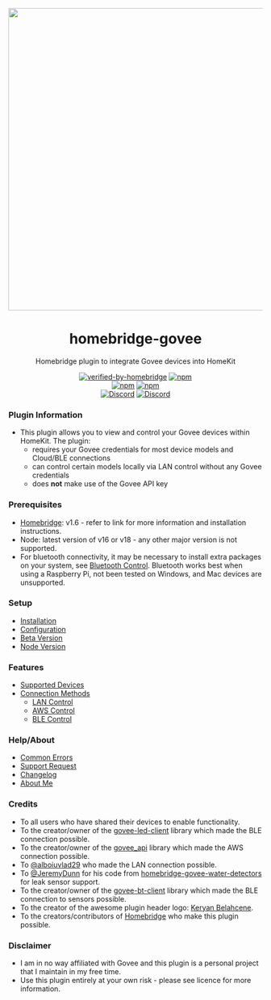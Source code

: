 <p align="center">
   <a href="https://github.com/bwp91/homebridge-govee"><img src="https://user-images.githubusercontent.com/43026681/101324574-5e997d80-3862-11eb-81b0-932330f6e242.png" width="600px"></a>
</p>
<span align="center">
  
# homebridge-govee

Homebridge plugin to integrate Govee devices into HomeKit

[![verified-by-homebridge](https://badgen.net/badge/homebridge/verified/purple)](https://github.com/homebridge/homebridge/wiki/Verified-Plugins)
[![npm](https://img.shields.io/npm/dt/homebridge-govee)](https://www.npmjs.com/package/homebridge-govee)  
 [![npm](https://img.shields.io/npm/v/homebridge-govee/latest?label=latest)](https://www.npmjs.com/package/homebridge-govee)
[![npm](https://img.shields.io/npm/v/homebridge-govee/beta?label=beta)](https://github.com/bwp91/homebridge-govee/wiki/Beta-Version)   
 [![Discord](https://img.shields.io/discord/784827113378676736?color=728ED5&logo=discord&label=bwp91-discord)](https://discord.com/channels/784827113378676736/784827113378676739)
[![Discord](https://img.shields.io/discord/432663330281226270?color=728ED5&logo=discord&label=hb-discord)](https://discord.com/channels/432663330281226270/742733745743855627)

</span>

### Plugin Information

- This plugin allows you to view and control your Govee devices within HomeKit. The plugin:
  - requires your Govee credentials for most device models and Cloud/BLE connections
  - can control certain models locally via LAN control without any Govee credentials
  - does **not** make use of the Govee API key

### Prerequisites

- [Homebridge](https://homebridge.io): v1.6 - refer to link for more information and installation instructions.
- Node: latest version of v16 or v18 - any other major version is not supported.
- For bluetooth connectivity, it may be necessary to install extra packages on your system, see [Bluetooth Control](https://github.com/bwp91/homebridge-govee/wiki/Bluetooth-Control). Bluetooth works best when using a Raspberry Pi, not been tested on Windows, and Mac devices are unsupported.

### Setup

- [Installation](https://github.com/bwp91/homebridge-govee/wiki/Installation)
- [Configuration](https://github.com/bwp91/homebridge-govee/wiki/Configuration)
- [Beta Version](https://github.com/bwp91/homebridge-govee/wiki/Beta-Version)
- [Node Version](https://github.com/bwp91/homebridge-govee/wiki/Node-Version)

### Features

- [Supported Devices](https://github.com/bwp91/homebridge-govee/wiki/Supported-Devices)
- [Connection Methods](https://github.com/bwp91/homebridge-govee/wiki/Connection-Methods)
  - [LAN Control](https://github.com/bwp91/homebridge-govee/wiki/LAN-Control)
  - [AWS Control](https://github.com/bwp91/homebridge-govee/wiki/AWS-Control)
  - [BLE Control](https://github.com/bwp91/homebridge-govee/wiki/Bluetooth-Control)

### Help/About

- [Common Errors](https://github.com/bwp91/homebridge-govee/wiki/Common-Errors)
- [Support Request](https://github.com/bwp91/homebridge-govee/issues/new/choose)
- [Changelog](https://github.com/bwp91/homebridge-govee/blob/latest/CHANGELOG.md)
- [About Me](https://github.com/sponsors/bwp91)

### Credits

- To all users who have shared their devices to enable functionality.
- To the creator/owner of the [govee-led-client](https://www.npmjs.com/package/govee-led-client) library which made the BLE connection possible.
- To the creator/owner of the [govee_api](https://github.com/towlerj/govee_api) library which made the AWS connection possible.
- To [@alboiuvlad29](https://github.com/alboiuvlad29) who made the LAN connection possible.
- To [@JeremyDunn](https://github.com/JeremyDunn) for his code from [homebridge-govee-water-detectors](https://github.com/JeremyDunn/homebridge-govee-water-detectors) for leak sensor support.
- To the creator/owner of the [govee-bt-client](https://www.npmjs.com/package/govee-bt-client) library which made the BLE connection to sensors possible.
- To the creator of the awesome plugin header logo: [Keryan Belahcene](https://www.instagram.com/keryan.me).
- To the creators/contributors of [Homebridge](https://homebridge.io) who make this plugin possible.

### Disclaimer

- I am in no way affiliated with Govee and this plugin is a personal project that I maintain in my free time.
- Use this plugin entirely at your own risk - please see licence for more information.
